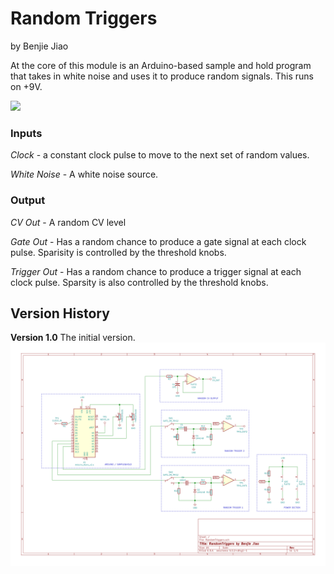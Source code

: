 # Random Triggers
by Benjie Jiao

At the core of this module is an Arduino-based sample and hold program that takes in white noise and uses it to produce random signals. This runs on +9V.

<img src="./RandomTriggers.jpg">

### Inputs

*Clock* - a constant clock pulse to move to the next set of random values.

*White Noise* - A white noise source. 

### Output

*CV Out* - A random CV level

*Gate Out* - Has a random chance to produce a gate signal at each clock pulse. Sparisity is controlled by the threshold knobs.

*Trigger Out* -  Has a random chance to produce a trigger signal at each clock pulse. Sparsity is also controlled by the threshold knobs.


## Version History

**Version 1.0**
The initial version.
<img src="./RandomTriggers 1.0.svg">
